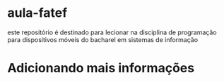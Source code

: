 # aula-fatef
este repositório é destinado para lecionar na disciplina de programação para dispositivos móveis do bacharel em sistemas de informação

# Adicionando mais informações

